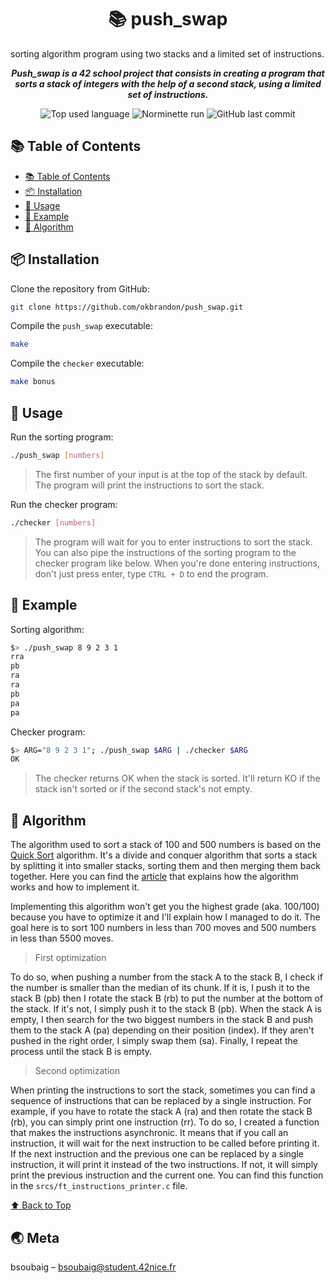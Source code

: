 <h1 align="center">📚 push_swap</h1>

<p>sorting algorithm program using two stacks and a limited set of instructions.
</p>

<p align="center">
	<b><i>Push_swap is a 42 school project that consists in creating a program that sorts a stack of integers with the help of a second stack, using a limited set of instructions.</i></b><br>
</p>

<p align="center">
	<img alt="Top used language" src="https://img.shields.io/github/languages/top/okbrandon/push_swap?color=success"/>
	<img alt="Norminette run" src="https://github.com/okbrandon/push_swap/actions/workflows/42-norminette.yml/badge.svg"/>
	<img alt="GitHub last commit" src="https://img.shields.io/github/last-commit/okbrandon/push_swap"/>
</p>

## 📚 Table of Contents

- [📚 Table of Contents](#-table-of-contents)
- [📦 Installation](#-installation)
- [📝 Usage](#-usage)
- [📝 Example](#-example)
- [📎 Algorithm](#-algorithm)

## 📦 Installation

Clone the repository from GitHub:
```sh
git clone https://github.com/okbrandon/push_swap.git
```

Compile the `push_swap` executable:
```sh
make
```

Compile the `checker` executable:
```sh
make bonus
```

## 📝 Usage

Run the sorting program:
```sh
./push_swap [numbers]
```
> The first number of your input is at the top of the stack by default. The program will print the instructions to sort the stack.

Run the checker program:
```sh
./checker [numbers]
```
> The program will wait for you to enter instructions to sort the stack. You can also pipe the instructions of the sorting program to the checker program like below. When you're done entering instructions, don't just press enter, type `CTRL + D` to end the program.

## 📝 Example

Sorting algorithm:
```sh
$> ./push_swap 8 9 2 3 1
rra
pb
ra
ra
pb
pa
pa
```

Checker program:
```sh
$> ARG="8 9 2 3 1"; ./push_swap $ARG | ./checker $ARG
OK
```
> The checker returns OK when the stack is sorted. It'll return KO if the stack isn't sorted or if the second stack's not empty.

## 📎 Algorithm

The algorithm used to sort a stack of 100 and 500 numbers is based on the [Quick Sort](https://en.wikipedia.org/wiki/Quicksort) algorithm. It's a divide and conquer algorithm that sorts a stack by splitting it into smaller stacks, sorting them and then merging them back together.
Here you can find the [article](https://medium.com/@jamierobertdawson/push-swap-the-least-amount-of-moves-with-two-stacks-d1e76a71789a) that explains how the algorithm works and how to implement it.

Implementing this algorithm won't get you the highest grade (aka. 100/100) because you have to optimize it and I'll explain how I managed to do it. The goal here is to sort 100 numbers in less than 700 moves and 500 numbers in less than 5500 moves.

> First optimization

To do so, when pushing a number from the stack A to the stack B, I check if the number is smaller than the median of its chunk. If it is, I push it to the stack B (pb) then I rotate the stack B (rb) to put the number at the bottom of the stack. If it's not, I simply push it to the stack B (pb). 
When the stack A is empty, I then search for the two biggest numbers in the stack B and push them to the stack A (pa) depending on their position (index). If they aren't pushed in the right order, I simply swap them (sa). Finally, I repeat the process until the stack B is empty.

> Second optimization

When printing the instructions to sort the stack, sometimes you can find a sequence of instructions that can be replaced by a single instruction. For example, if you have to rotate the stack A (ra) and then rotate the stack B (rb), you can simply print one instruction (rr).
To do so, I created a function that makes the instructions asynchronic. It means that if you call an instruction, it will wait for the next instruction to be called before printing it. If the next instruction and the previous one can be replaced by a single instruction, it will print it instead of the two instructions. If not, it will simply print the previous instruction and the current one.
You can find this function in the `srcs/ft_instructions_printer.c` file.

[⬆ Back to Top](#-table-of-contents)

## 🌏 Meta

bsoubaig – bsoubaig@student.42nice.fr
